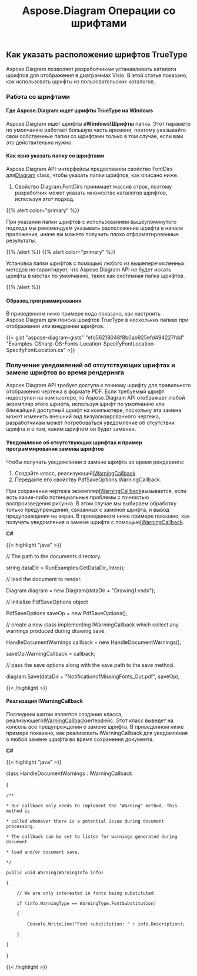 ﻿---
title: Aspose.Diagram Операции со шрифтами
type: docs
weight: 180
url: /ru/net/aspose-diagram-font-operations/
description: На этой странице описывается, как управлять шрифтами с помощью библиотеки Aspose.Diagram.
---
## **Как указать расположение шрифтов TrueType**
Aspose.Diagram позволяет разработчикам устанавливать каталоги шрифтов для отображения в диаграммах Visio. В этой статье показано, как использовать шрифты из пользовательских каталогов.
### **Работа со шрифтами**
#### **Где Aspose.Diagram ищет шрифты TrueType на Windows**
 Aspose.Diagram ищет шрифты в**Windows\Шрифты** папка. Этот параметр по умолчанию работает большую часть времени, поэтому указывайте свои собственные папки со шрифтами только в том случае, если вам это действительно нужно.
#### **Как явно указать папку со шрифтами**
Aspose.Diagram API-интерфейсы предоставили свойство FontDirs для[Diagram](https://reference.aspose.com/diagram/java/com.aspose.diagram/diagram) class, чтобы указать папки шрифтов, как описано ниже.

1. Свойство Diagram.FontDirs принимает массив строк, поэтому разработчик может указать множество каталогов шрифтов, используя этот подход.

{{% alert color="primary" %}} 

При указании папки шрифтов с использованием вышеупомянутого подхода мы рекомендуем указывать расположение шрифта в начале приложения, иначе вы можете получить плохо отформатированные результаты.

{{% /alert %}} {{% alert color="primary" %}} 

Установка папки шрифтов с помощью любого из вышеперечисленных методов не гарантирует, что Aspose.Diagram API не будет искать шрифты в местах по умолчанию, таких как системная папка шрифтов.

{{% /alert %}} 
#### **Образец программирования**
В приведенном ниже примере кода показано, как настроить Aspose.Diagram для поиска шрифтов TrueType в нескольких папках при отображении или внедрении шрифтов.

{{< gist "aspose-diagram-gists" "efd56218048f8b0ab925efd494227fdd" "Examples-CSharp-OS-Fonts-Location-SpecifyFontLocation-SpecifyFontLocation.cs" >}}
### **Получение уведомлений об отсутствующих шрифтах и замене шрифтов во время рендеринга**
Aspose.Diagram API требует доступа к точному шрифту для правильного отображения чертежа в формате PDF. Если требуемый шрифт недоступен на компьютере, то Aspose.Diagram API отображает любой экземпляр этого шрифта, используя шрифт по умолчанию или ближайший доступный шрифт на компьютере, поскольку эта замена может изменить внешний вид визуализированного чертежа, разработчикам может потребоваться уведомление об отсутствии шрифта и о том, каким шрифтом он будет заменен.
#### **Уведомление об отсутствующих шрифтах и пример программирования замены шрифтов**
Чтобы получать уведомления о замене шрифта во время рендеринга:

1. Создайте класс, реализующий[IWarningCallback](https://reference.aspose.com/diagram/net/aspose.diagram/IWarningCallback)
1. Передайте его свойству PdfSaveOptions.WarningCallback.

При сохранении чертежа экземпляр[IWarningCallback](https://reference.aspose.com/diagram/net/aspose.diagram/IWarningCallback)вызывается, если есть какие-либо потенциальные проблемы с точностью воспроизведения рисунка. В этом случае мы выбираем обработку только предупреждений, связанных с заменой шрифта, и вывод предупреждения на экран. В приведенном ниже примере показано, как получать уведомления о замене шрифта с помощью[IWarningCallback](https://reference.aspose.com/diagram/net/aspose.diagram/IWarningCallback).

**C#**

{{< highlight "java" >}}

 // The path to the documents directory.

string dataDir = RunExamples.GetDataDir_Intro();

// load the document to render.

Diagram diagram = new Diagram(dataDir + "Drawing1.vsdx");

// initialize PdfSaveOptions object

PdfSaveOptions saveOp = new PdfSaveOptions();

// create a new class implementing IWarningCallback which collect any warnings produced during drawing save.

HandleDocumentWarnings callback = new HandleDocumentWarnings();

saveOp.WarningCallback = callback;

// pass the save options along with the save path to the save method.

diagram.Save(dataDir + "NotificationofMissingFonts_Out.pdf", saveOp);

{{< /highlight >}}
#### **Реализация IWarningCallback**
Последним шагом является создание класса, реализующего[IWarningCallback](https://reference.aspose.com/diagram/net/aspose.diagram/IWarningCallback)интерфейс. Этот класс выведет на консоль все предупреждения о замене шрифта. В приведенном ниже примере показано, как реализовать IWarningCallback для уведомления о любой замене шрифта во время сохранения документа.

**C#**

{{< highlight "java" >}}

 class HandleDocumentWarnings : IWarningCallback

{

    /**

    * Our callback only needs to implement the "Warning" method. This method is

    * called whenever there is a potential issue during document processing.

    * The callback can be set to listen for warnings generated during document

    * load and/or document save.

    */

    public void Warning(WarningInfo info)

    {

        // We are only interested in fonts being substituted.

        if (info.WarningType == WarningType.FontSubstitution)

        {

            Console.WriteLine("Font substitution: " + info.Description);

        }

    }

}

{{< /highlight >}}
